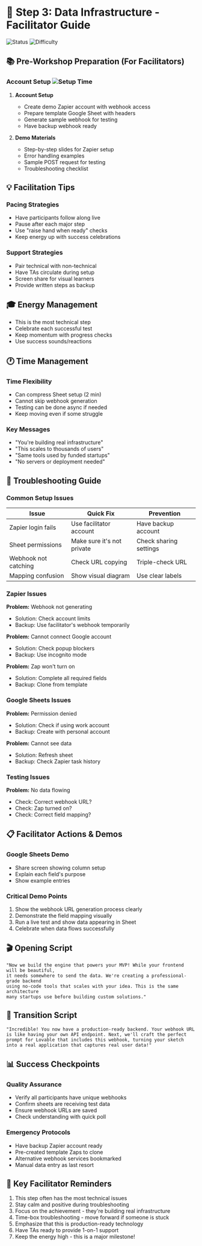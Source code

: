 # 🔧 Step 3: Data Infrastructure - Facilitator Guide

![Status](https://img.shields.io/badge/Duration-15%20minutes-blue) ![Difficulty](https://img.shields.io/badge/Difficulty-Intermediate-yellow)

## 📚 Pre-Workshop Preparation (For Facilitators)

### Account Setup ![Setup Time](https://img.shields.io/badge/Setup-20%20min-yellow)
1. **Account Setup**
   - Create demo Zapier account with webhook access
   - Prepare template Google Sheet with headers
   - Generate sample webhook for testing
   - Have backup webhook ready

2. **Demo Materials**
   - Step-by-step slides for Zapier setup
   - Error handling examples
   - Sample POST request for testing
   - Troubleshooting checklist

## 💡 Facilitation Tips

### Pacing Strategies
- Have participants follow along live
- Pause after each major step
- Use "raise hand when ready" checks
- Keep energy up with success celebrations

### Support Strategies
- Pair technical with non-technical
- Have TAs circulate during setup
- Screen share for visual learners
- Provide written steps as backup

## 🎓 Energy Management
- This is the most technical step
- Celebrate each successful test
- Keep momentum with progress checks
- Use success sounds/reactions

## 🕐 Time Management

### Time Flexibility
- Can compress Sheet setup (2 min)
- Cannot skip webhook generation
- Testing can be done async if needed
- Keep moving even if some struggle

### Key Messages
- "You're building real infrastructure"
- "This scales to thousands of users"
- "Same tools used by funded startups"
- "No servers or deployment needed"

## 🚨 Troubleshooting Guide

### Common Setup Issues

| Issue | Quick Fix | Prevention |
|-------|-----------|------------|
| Zapier login fails | Use facilitator account | Have backup account |
| Sheet permissions | Make sure it's not private | Check sharing settings |
| Webhook not catching | Check URL copying | Triple-check URL |
| Mapping confusion | Show visual diagram | Use clear labels |

### Zapier Issues
**Problem:** Webhook not generating
- Solution: Check account limits
- Backup: Use facilitator's webhook temporarily

**Problem:** Cannot connect Google account
- Solution: Check popup blockers
- Backup: Use incognito mode

**Problem:** Zap won't turn on
- Solution: Complete all required fields
- Backup: Clone from template

### Google Sheets Issues
**Problem:** Permission denied
- Solution: Check if using work account
- Backup: Create with personal account

**Problem:** Cannot see data
- Solution: Refresh sheet
- Backup: Check Zapier task history

### Testing Issues
**Problem:** No data flowing
- Check: Correct webhook URL?
- Check: Zap turned on?
- Check: Correct field mapping?

## 📋 Facilitator Actions & Demos

### Google Sheets Demo
- Share screen showing column setup
- Explain each field's purpose
- Show example entries

### Critical Demo Points
1. Show the webhook URL generation process clearly
2. Demonstrate the field mapping visually
3. Run a live test and show data appearing in Sheet
4. Celebrate when data flows successfully

## 🎬 Opening Script
```
"Now we build the engine that powers your MVP! While your frontend will be beautiful, 
it needs somewhere to send the data. We're creating a professional-grade backend 
using no-code tools that scales with your idea. This is the same architecture 
many startups use before building custom solutions."
```

## 🔄 Transition Script
```
"Incredible! You now have a production-ready backend. Your webhook URL 
is like having your own API endpoint. Next, we'll craft the perfect 
prompt for Lovable that includes this webhook, turning your sketch 
into a real application that captures real user data!"
```

## 📊 Success Checkpoints

### Quality Assurance
- Verify all participants have unique webhooks
- Confirm sheets are receiving test data
- Ensure webhook URLs are saved
- Check understanding with quick poll

### Emergency Protocols
- Have backup Zapier account ready
- Pre-created template Zaps to clone
- Alternative webhook services bookmarked
- Manual data entry as last resort

## 🎯 Key Facilitator Reminders
1. This step often has the most technical issues
2. Stay calm and positive during troubleshooting
3. Focus on the achievement - they're building real infrastructure
4. Time-box troubleshooting - move forward if someone is stuck
5. Emphasize that this is production-ready technology
6. Have TAs ready to provide 1-on-1 support
7. Keep the energy high - this is a major milestone!